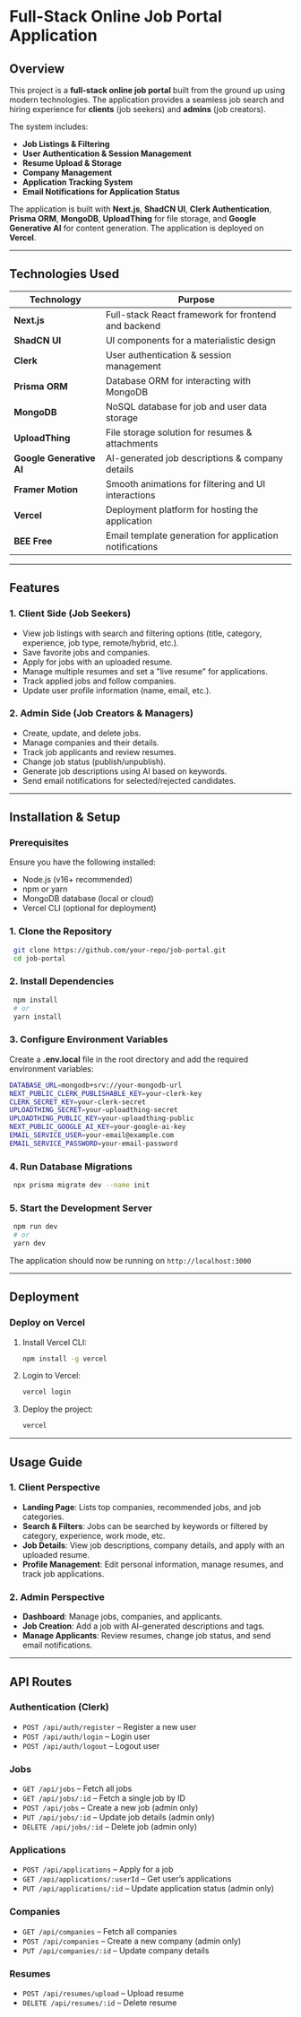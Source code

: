 # Full-Stack Online Job Portal Application

## Overview

This project is a **full-stack online job portal** built from the ground up using modern technologies. The application provides a seamless job search and hiring experience for **clients** (job seekers) and **admins** (job creators).

The system includes:

- **Job Listings & Filtering**
- **User Authentication & Session Management**
- **Resume Upload & Storage**
- **Company Management**
- **Application Tracking System**
- **Email Notifications for Application Status**

The application is built with **Next.js**, **ShadCN UI**, **Clerk Authentication**, **Prisma ORM**, **MongoDB**, **UploadThing** for file storage, and **Google Generative AI** for content generation. The application is deployed on **Vercel**.

---

## Technologies Used

| Technology               | Purpose                                                 |
| ------------------------ | ------------------------------------------------------- |
| **Next.js**              | Full-stack React framework for frontend and backend     |
| **ShadCN UI**            | UI components for a materialistic design                |
| **Clerk**                | User authentication & session management                |
| **Prisma ORM**           | Database ORM for interacting with MongoDB               |
| **MongoDB**              | NoSQL database for job and user data storage            |
| **UploadThing**          | File storage solution for resumes & attachments         |
| **Google Generative AI** | AI-generated job descriptions & company details         |
| **Framer Motion**        | Smooth animations for filtering and UI interactions     |
| **Vercel**               | Deployment platform for hosting the application         |
| **BEE Free**             | Email template generation for application notifications |

---

## Features

### 1. **Client Side (Job Seekers)**

- View job listings with search and filtering options (title, category, experience, job type, remote/hybrid, etc.).
- Save favorite jobs and companies.
- Apply for jobs with an uploaded resume.
- Manage multiple resumes and set a "live resume" for applications.
- Track applied jobs and follow companies.
- Update user profile information (name, email, etc.).

### 2. **Admin Side (Job Creators & Managers)**

- Create, update, and delete jobs.
- Manage companies and their details.
- Track job applicants and review resumes.
- Change job status (publish/unpublish).
- Generate job descriptions using AI based on keywords.
- Send email notifications for selected/rejected candidates.

---

## Installation & Setup

### Prerequisites

Ensure you have the following installed:

- Node.js (v16+ recommended)
- npm or yarn
- MongoDB database (local or cloud)
- Vercel CLI (optional for deployment)

### 1. Clone the Repository

```sh
 git clone https://github.com/your-repo/job-portal.git
 cd job-portal
```

### 2. Install Dependencies

```sh
 npm install
 # or
 yarn install
```

### 3. Configure Environment Variables

Create a **.env.local** file in the root directory and add the required environment variables:

```sh
DATABASE_URL=mongodb+srv://your-mongodb-url
NEXT_PUBLIC_CLERK_PUBLISHABLE_KEY=your-clerk-key
CLERK_SECRET_KEY=your-clerk-secret
UPLOADTHING_SECRET=your-uploadthing-secret
UPLOADTHING_PUBLIC_KEY=your-uploadthing-public
NEXT_PUBLIC_GOOGLE_AI_KEY=your-google-ai-key
EMAIL_SERVICE_USER=your-email@example.com
EMAIL_SERVICE_PASSWORD=your-email-password
```

### 4. Run Database Migrations

```sh
 npx prisma migrate dev --name init
```

### 5. Start the Development Server

```sh
 npm run dev
 # or
 yarn dev
```

The application should now be running on `http://localhost:3000`

---

## Deployment

### Deploy on Vercel

1. Install Vercel CLI:
   ```sh
   npm install -g vercel
   ```
2. Login to Vercel:
   ```sh
   vercel login
   ```
3. Deploy the project:
   ```sh
   vercel
   ```

---

## Usage Guide

### 1. **Client Perspective**

- **Landing Page**: Lists top companies, recommended jobs, and job categories.
- **Search & Filters**: Jobs can be searched by keywords or filtered by category, experience, work mode, etc.
- **Job Details**: View job descriptions, company details, and apply with an uploaded resume.
- **Profile Management**: Edit personal information, manage resumes, and track job applications.

### 2. **Admin Perspective**

- **Dashboard**: Manage jobs, companies, and applicants.
- **Job Creation**: Add a job with AI-generated descriptions and tags.
- **Manage Applicants**: Review resumes, change job status, and send email notifications.

---

## API Routes

### Authentication (Clerk)

- `POST /api/auth/register` – Register a new user
- `POST /api/auth/login` – Login user
- `POST /api/auth/logout` – Logout user

### Jobs

- `GET /api/jobs` – Fetch all jobs
- `GET /api/jobs/:id` – Fetch a single job by ID
- `POST /api/jobs` – Create a new job (admin only)
- `PUT /api/jobs/:id` – Update job details (admin only)
- `DELETE /api/jobs/:id` – Delete job (admin only)

### Applications

- `POST /api/applications` – Apply for a job
- `GET /api/applications/:userId` – Get user’s applications
- `PUT /api/applications/:id` – Update application status (admin only)

### Companies

- `GET /api/companies` – Fetch all companies
- `POST /api/companies` – Create a new company (admin only)
- `PUT /api/companies/:id` – Update company details

### Resumes

- `POST /api/resumes/upload` – Upload resume
- `DELETE /api/resumes/:id` – Delete resume



